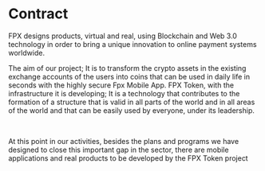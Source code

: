 # Contract
 FPX designs products, virtual and real, using Blockchain and Web 3.0 technology in order to bring a unique innovation to online payment systems worldwide.

 

  The aim of our project; It is to transform the crypto assets in the existing exchange accounts of the users into coins that can be used in daily life in seconds with the highly secure Fpx Mobile App. FPX Token, with the infrastructure it is developing; It is a technology that contributes to the formation of a structure that is valid in all parts of the world and in all areas of the world and that can be easily used by everyone, under its leadership.

​

 At this point in our activities, besides the plans and programs we have designed to close this important gap in the sector, there are mobile applications and real products to be developed by the FPX Token project
